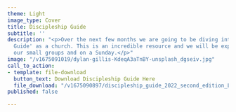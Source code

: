 ```yaml
---
theme: Light
image_type: Cover
title: Discipleship Guide
subtitle: ''
description: "<p>Over the next few months we are going to be diving into the 'Discipleship
  Guide' as a church. This is an incredible resource and we will be exploring it through
  our small groups and on a Sunday.</p>"
image: "/v1675091019/dylan-gillis-KdeqA3aTnBY-unsplash_dgseiv.jpg"
call_to_action:
- template: file-download
  button_text: Download Discipleship Guide Here
  file_download: "/v1675090897/discipleship_guide_2022_second_edition_LibertySD_ygu5ds.pdf"
published: false

---
```

